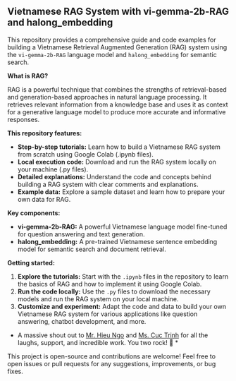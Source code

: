 ## Vietnamese RAG System with vi-gemma-2b-RAG and halong_embedding

This repository provides a comprehensive guide and code examples for building a Vietnamese Retrieval Augmented Generation (RAG) system using the `vi-gemma-2b-RAG` language model and `halong_embedding` for semantic search. 

**What is RAG?**

RAG is a powerful technique that combines the strengths of retrieval-based and generation-based approaches in natural language processing. It retrieves relevant information from a knowledge base and uses it as context for a generative language model to produce more accurate and informative responses.

**This repository features:**

* **Step-by-step tutorials:** Learn how to build a Vietnamese RAG system from scratch using Google Colab (.ipynb files).
* **Local execution code:** Download and run the RAG system locally on your machine (.py files).
* **Detailed explanations:** Understand the code and concepts behind building a RAG system with clear comments and explanations.
* **Example data:** Explore a sample dataset and learn how to prepare your own data for RAG.

**Key components:**

* **vi-gemma-2b-RAG:** A powerful Vietnamese language model fine-tuned for question answering and text generation.
* **halong_embedding:** A pre-trained Vietnamese sentence embedding model for semantic search and document retrieval.

**Getting started:**

1. **Explore the tutorials:** Start with the `.ipynb` files in the repository to learn the basics of RAG and how to implement it using Google Colab.
2. **Run the code locally:** Use the `.py` files to download the necessary models and run the RAG system on your local machine.
3. **Customize and experiment:** Adapt the code and data to build your own Vietnamese RAG system for various applications like question answering, chatbot development, and more.



* A massive shout out to [Mr. Hieu Ngo](https://www.linkedin.com/in/hieu-ngo-500818174) and [Ms. Cuc Trinh](https://www.linkedin.com/in/trinh-cuc-5722832b6) for all the laughs, support, and incredible work. You two rock! 🤘 *

This project is open-source and contributions are welcome! Feel free to open issues or pull requests for any suggestions, improvements, or bug fixes. 
